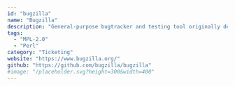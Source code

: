 ```yaml
---
id: "bugzilla"
name: "Bugzilla"
description: "General-purpose bugtracker and testing tool originally developed and used by the Mozilla project."
tags:
  - "MPL-2.0"
  - "Perl"
category: "Ticketing"
website: "https://www.bugzilla.org/"
github: "https://github.com/bugzilla/bugzilla"
#image: "/placeholder.svg?height=300&width=400"
---
```


